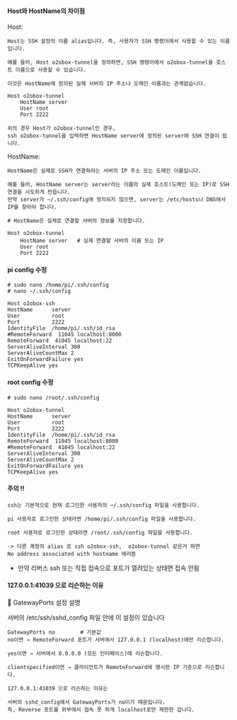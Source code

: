 #### Host와 HostName의 차이점

Host:

```less
Host는 SSH 설정의 이름 alias입니다. 즉, 사용자가 SSH 명령어에서 사용할 수 있는 이름입니다.

예를 들어, Host o2obox-tunnel을 정의하면, SSH 명령어에서 o2obox-tunnel을 호스트 이름으로 사용할 수 있습니다.

이것은 HostName에 정의된 실제 서버의 IP 주소나 도메인 이름과는 관계없습니다.
```

```less
Host o2obox-tunnel
    HostName server
    User root
    Port 2222
```
```less
위의 경우 Host가 o2obox-tunnel인 경우,
ssh o2obox-tunnel을 입력하면 HostName server에 정의된 server에 SSH 연결이 됩니다.
```

HostName:

```less
HostName은 실제로 SSH가 연결하려는 서버의 IP 주소 또는 도메인 이름입니다.

예를 들어, HostName server는 server라는 이름의 실제 호스트(도메인 또는 IP)로 SSH 연결을 시도하게 만듭니다.
만약 server가 ~/.ssh/config에 정의되지 않으면, server는 /etc/hosts나 DNS에서 IP를 찾아야 합니다.
```
```less
# HostName은 실제로 연결할 서버의 정보를 지정합니다.

Host o2obox-tunnel
    HostName server   # 실제 연결할 서버의 이름 또는 IP
    User root
    Port 2222
```


#### pi config 수정
```less
# sudo nano /home/pi/.ssh/config
# nano ~/.ssh/config

Host o2obox-ssh
HostName      server
User          root
Port          2222
IdentityFile  /home/pi/.ssh/id_rsa
#RemoteForward  11045 localhost:8000
RemoteForward  41045 localhost:22
ServerAliveInterval 300
ServerAliveCountMax 2
ExitOnForwardFailure yes
TCPKeepAlive yes
```

#### root config 수정
```less
# sudo nano /root/.ssh/config

Host o2obox-tunnel
HostName      server
User          root
Port          2222
IdentityFile  /home/pi/.ssh/id_rsa
RemoteForward  11045 localhost:8000
#RemoteForward  41045 localhost:22
ServerAliveInterval 300
ServerAliveCountMax 2
ExitOnForwardFailure yes
TCPKeepAlive yes
```

#### 주의 !!
```less
ssh는 기본적으로 현재 로그인한 사용자의 ~/.ssh/config 파일을 사용합니다.

pi 사용자로 로그인한 상태라면 /home/pi/.ssh/config 파일을 사용합니다.

root 사용자로 로그인한 상태라면 /root/.ssh/config 파일을 사용합니다.

-> 다른 계정의 alias 로 ssh o2obox-ssh,  o2obox-tunnel 같은거 하면
No address associated with hostname 에러뜸
```

- 만약 리버스 ssh 또는 직접 접속으로 포트가 열려있는 상태면 접속 안됨


#### 127.0.0.1:41039 으로 리슨하는 이유

🔧 GatewayPorts 설정 설명

서버의 /etc/ssh/sshd_config 파일 안에 이 설정이 있습니다

```less
GatewayPorts no        # 기본값
no이면 → RemoteForward 포트가 서버에서 127.0.0.1 (localhost)에만 리슨합니다.

yes이면 → 서버에서 0.0.0.0 (모든 인터페이스)에 리슨합니다.

clientspecified이면 → 클라이언트가 RemoteForward에 명시한 IP 기준으로 리슨합니다.
```
```less
127.0.0.1:41039 으로 리슨하는 이유는

서버의 sshd_config에서 GatewayPorts가 no이기 때문입니다.
즉, Reverse 포트를 외부에서 접속 못 하게 localhost로만 제한한 겁니다.
```


